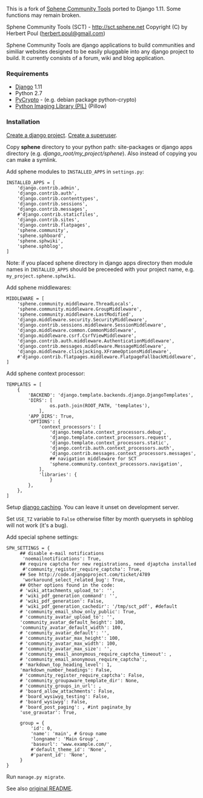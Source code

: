 This is a fork of [Sphene Community Tools](https://github.com/hpoul/sct-communitytools) ported to Django 1.11. Some functions may remain broken.

Sphene Community Tools (SCT) - http://sct.sphene.net
Copyright (C) by Herbert Poul (herbert.poul@gmail.com)

Sphene Community Tools are django applications to build communities and 
similiar websites designed to be easily pluggable into any django 
project to build.
It currently consists of a forum, wiki and blog application.

### Requirements

* [Django](http://www.djangoproject.com) 1.11
* Python 2.7
* [PyCrypto](http://sf.net/projects/pycrypto) - (e.g. debian package python-crypto)
* [Python Imaging Library (PIL)](http://www.pythonware.com/products/pil/) (Pillow)


### Installation

[Create a django project](https://docs.djangoproject.com/en/1.11/intro/tutorial01/#creating-a-project). [Create a superuser](https://docs.djangoproject.com/en/1.11/intro/tutorial02/#creating-an-admin-user).

Copy **sphene** directory to your python path: site-packages or django apps directory (e.g. *django_root/my_project/sphene*). Also instead of copying you can make a symlink.

Add sphene modules to `INSTALLED_APPS` in `settings.py`:

    INSTALLED_APPS = [
        'django.contrib.admin',
        'django.contrib.auth',
        'django.contrib.contenttypes',
        'django.contrib.sessions',
        'django.contrib.messages',
        #'django.contrib.staticfiles',
        'django.contrib.sites',
        'django.contrib.flatpages',
        'sphene.community',
        'sphene.sphboard',
        'sphene.sphwiki',
        'sphene.sphblog',
    ]

Note: if you placed sphene directory in django apps directory then module names in `INSTALLED_APPS` should be preceeded with your project name, e.g. `my_project.sphene.sphwiki`.

Add sphene middlewares:

    MIDDLEWARE = [
        'sphene.community.middleware.ThreadLocals',
        'sphene.community.middleware.GroupMiddleware',
        'sphene.community.middleware.LastModified',
        'django.middleware.security.SecurityMiddleware',
        'django.contrib.sessions.middleware.SessionMiddleware',
        'django.middleware.common.CommonMiddleware',
        'django.middleware.csrf.CsrfViewMiddleware',
        'django.contrib.auth.middleware.AuthenticationMiddleware',
        'django.contrib.messages.middleware.MessageMiddleware',
        'django.middleware.clickjacking.XFrameOptionsMiddleware',
        #'django.contrib.flatpages.middleware.FlatpageFallbackMiddleware',
    ]

Add sphene context processor:

    TEMPLATES = [
        {
            'BACKEND': 'django.template.backends.django.DjangoTemplates',
            'DIRS': [
                    os.path.join(ROOT_PATH, 'templates'),
                ],
            'APP_DIRS': True,
            'OPTIONS': {
                'context_processors': [
                    'django.template.context_processors.debug',
                    'django.template.context_processors.request',
                    'django.template.context_processors.static',
                    'django.contrib.auth.context_processors.auth',
                    'django.contrib.messages.context_processors.messages',
                    ## navigation middleware for SCT
                    'sphene.community.context_processors.navigation',
                ],
                'libraries': {
                    }
            },
        },
    ]


Setup [django caching](https://docs.djangoproject.com/en/1.11/topics/cache/). You can leave it unset on development server.

Set `USE_TZ` variable to `False` otherwise filter by month querysets in sphblog will not work (it's a bug).

Add special sphene settings:

    SPH_SETTINGS = {
         ## disable e-mail notifications
          'noemailnotifications': True,
         ## require captcha for new registrations, need djaptcha installed
          #'community_register_require_captcha': True,  
         ## See http://code.djangoproject.com/ticket/4789
          'workaround_select_related_bug': True,
         ## Other options found in the code:
         # 'wiki_attachments_upload_to': '',
         # 'wiki_pdf_generation_command': '',
         # 'wiki_pdf_generation': False,
         # 'wiki_pdf_generation_cachedir': '/tmp/sct_pdf', #default
         # 'community_email_show_only_public': True,
         # 'community_avatar_upload_to': '',
         'community_avatar_default_height': 100,
         'community_avatar_default_width': 100,
         # 'community_avatar_default': '',
         # 'community_avatar_max_height': 100,
         # 'community_avatar_max_width': 100,
         # 'community_avatar_max_size': '',
         # 'community_email_anonymous_require_captcha_timeout': ,
         # 'community_email_anonymous_require_captcha':,
         # 'markdown_top_heading_level': 1,
         'markdown_number_headings': False,
         # 'community_register_require_captcha': False,
         # 'community_groupaware_template_dir': None,
         # 'community_groups_in_url': ,
         # 'board_allow_attachments': False,
         # 'board_wysiwyg_testing': False,
         # 'board_wysiwyg': False,
         # 'board_post_paging': , #int paginate_by
         'use_gravatar': True,
         
         group = {
             'id': 0,
             'name': 'main', # Group name
             'longname': 'Main Group',
             'baseurl': 'www.example.com/',
             #'default_theme_id': 'None',
             #'parent_id': 'None',
         }
    }

Run `manage.py migrate`.

See also [original README](blob/master/README).

